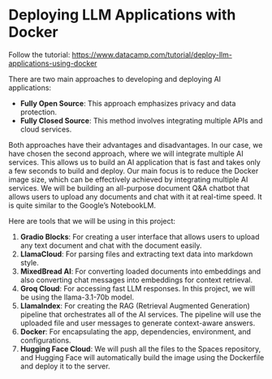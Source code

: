 # Deploying LLM Applications with Docker

Follow the tutorial: https://www.datacamp.com/tutorial/deploy-llm-applications-using-docker

There are two main approaches to developing and deploying AI applications:
- **Fully Open Source**: This approach emphasizes privacy and data protection.
- **Fully Closed Source**: This method involves integrating multiple APIs and cloud services.
  
Both approaches have their advantages and disadvantages. In our case, we have chosen the second approach, where we will integrate multiple AI services. This allows us to build an AI application that is fast and takes only a few seconds to build and deploy. Our main focus is to reduce the Docker image size, which can be effectively achieved by integrating multiple AI services.
We will be building an all-purpose document Q&A chatbot that allows users to upload any documents and chat with it at real-time speed. It is quite similar to the Google’s NotebookLM. 


Here are tools that we will be using in this project:
1. **Gradio Blocks**: For creating a user interface that allows users to upload any text document and chat with the document easily.
2. **LlamaCloud**: For parsing files and extracting text data into markdown style.
3. **MixedBread AI**: For converting loaded documents into embeddings and also converting chat messages into embeddings for context retrieval.
4. **Groq Cloud**: For accessing fast LLM responses. In this project, we will be using the llama-3.1-70b model.
5. **LlamaIndex**: For creating the RAG (Retrieval Augmented Generation) pipeline that orchestrates all of the AI services. The pipeline will use the uploaded file and user messages to generate context-aware answers.
6. **Docker**: For encapsulating the app, dependencies, environment, and configurations.
7. **Hugging Face Cloud**: We will push all the files to the Spaces repository, and Hugging Face will automatically build the image using the Dockerfile and deploy it to the server.
